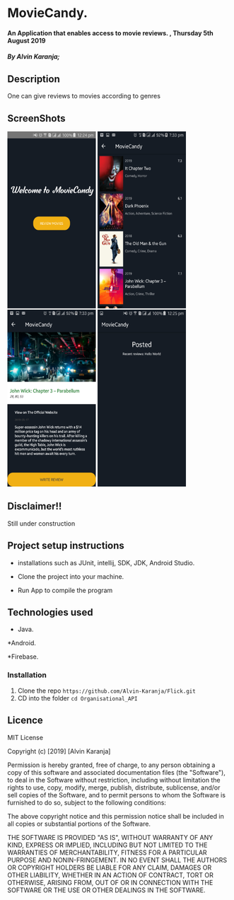 # MovieCandy.

#### An  Application that enables access to movie reviews.  , Thursday 5th August 2019
##### By **Alvin Karanja**;
## Description

One can give reviews to movies according to genres

## ScreenShots


<img src="./app/src/main/res/drawable/me.png" width="200" height="400">                             <img src="./app/src/main/res/drawable/men.png" width="200" height="400">
<img src="./app/src/main/res/drawable/mens.png" width="200" height="400">                            <img src="./app/src/main/res/drawable/mensa.png" width="200" height="400">


## Disclaimer!!
Still under construction

## Project setup instructions
* installations such as JUnit, intellij, SDK, JDK, Android Studio.

* Clone the project into your machine.

* Run App to compile the program


## Technologies used
* Java.

*Android.

*Firebase.


### Installation
1. Clone the repo `https://github.com/Alvin-Karanja/Flick.git`
2. CD into the folder `cd Organisational_API`

## Licence

MIT License

Copyright (c) [2019] [Alvin Karanja]

Permission is hereby granted, free of charge, to any person obtaining a copy
of this software and associated documentation files (the "Software"), to deal
in the Software without restriction, including without limitation the rights
to use, copy, modify, merge, publish, distribute, sublicense, and/or sell
copies of the Software, and to permit persons to whom the Software is
furnished to do so, subject to the following conditions:

The above copyright notice and this permission notice shall be included in all
copies or substantial portions of the Software.

THE SOFTWARE IS PROVIDED "AS IS", WITHOUT WARRANTY OF ANY KIND, EXPRESS OR
IMPLIED, INCLUDING BUT NOT LIMITED TO THE WARRANTIES OF MERCHANTABILITY,
FITNESS FOR A PARTICULAR PURPOSE AND NONIN-FRINGEMENT. IN NO EVENT SHALL THE
AUTHORS OR COPYRIGHT HOLDERS BE LIABLE FOR ANY CLAIM, DAMAGES OR OTHER
LIABILITY, WHETHER IN AN ACTION OF CONTRACT, TORT OR OTHERWISE, ARISING FROM,
OUT OF OR IN CONNECTION WITH THE SOFTWARE OR THE USE OR OTHER DEALINGS IN THE
SOFTWARE.
